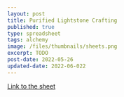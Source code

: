 ```yaml
---
layout: post
title: Purified Lightstone Crafting
published: true
type: spreadsheet
tags: alchemy
image: /files/thumbnails/sheets.png
excerpt: TODO
post-date: 2022-05-26
updated-date: 2022-06-022
---
```


[Link to the sheet](https://docs.google.com/spreadsheets/d/1Jh3XvV7IB1DSvd21mfJolRK_hYjfAT8n_eAxkEZ5VXw/edit?usp=sharing)